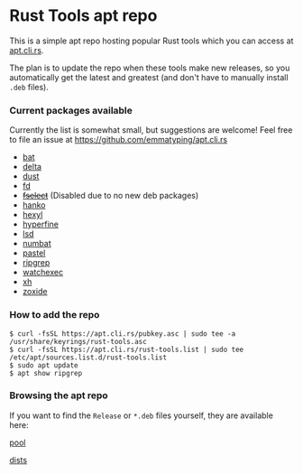 # Rust Tools apt repo

This is a simple apt repo hosting popular Rust tools which you can access at [apt.cli.rs](https://apt.cli.rs).

The plan is to update the repo when these tools make new releases, so you automatically get the latest and greatest (and don't have to manually install `.deb` files).


### Current packages available

Currently the list is somewhat small, but suggestions are welcome! Feel free to file an issue at https://github.com/emmatyping/apt.cli.rs

- [bat](https://github.com/sharkdp/bat)
- [delta](https://github.com/dandavison/delta)
- [dust](https://github.com/bootandy/dust)
- [fd](https://github.com/sharkdp/fd)
- ~~[fselect](https://github.com/jhspetersson/fselect)~~ (Disabled due to no new deb packages)
- [hanko](https://github.com/SRv6d/hanko)
- [hexyl](https://github.com/sharkdp/hexyl)
- [hyperfine](https://github.com/sharkdp/hyperfine)
- [lsd](https://github.com/Peltoche/lsd)
- [numbat](https://github.com/sharkdp/numbat)
- [pastel](https://github.com/sharkdp/pastel)
- [ripgrep](https://github.com/BurntSushi/ripgrep)
- [watchexec](https://github.com/watchexec/watchexec)
- [xh](https://github.com/ducaale/xh)
- [zoxide](https://github.com/ajeetdsouza/zoxide)

### How to add the repo

```
$ curl -fsSL https://apt.cli.rs/pubkey.asc | sudo tee -a /usr/share/keyrings/rust-tools.asc
$ curl -fsSL https://apt.cli.rs/rust-tools.list | sudo tee /etc/apt/sources.list.d/rust-tools.list
$ sudo apt update
$ apt show ripgrep
```

### Browsing the apt repo

If you want to find the `Release` or `*.deb` files yourself, they are available here:

[pool](https://apt.cli.rs/pool/)

[dists](https://apt.cli.rs/dists/)

